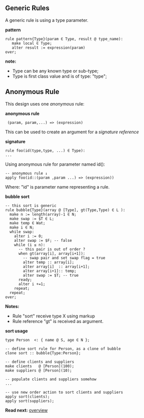 ## Generic Rules

A generic rule is using a type parameter. 

**pattern**
```
rule pattern{Type}(param ∈ Type, result @ type_name):
   make local ∈ Type;   
   alter result := expression(param)
over;
```

**note:** 
* Type can be any known type or sub-type;
* Type is first class value and is of type: "type";

## Anonymous Rule

This design uses one _anonymous_ rule:

**anonymous rule**
```
 (param, param,...) => (expression)
```

This can be used to create an argument for a _signature reference_

**signature**
```
rule foo(id(type,type, ...) ∈ Type):
...
```

Using anonymous rule for parameter named id():

```
-- anonymous rule ↓ 
apply foo(id::(param ,param ...) => (expression))
```

Where: "id" is parameter name representing a rule.


**bubble sort**

```
-- this sort is generic 
rule bubble{Type}(array @ [Type], gt(Type,Type) ∈ L ):
  make n := length(array)-1 ∈ N; 
  make swap := $T ∈ L;
  make temp ∈ Wat;
  make i ∈ N;
  while swap:
    alter i := 0;
    alter swap := $F; -- false
    while (i ≤ n): 
      -- this pair is out of order ?
      when gt(array[i], array[i+1]):
        -- swap pair and set swap flag = true
        alter temp :: array[i];
        alter array[i]  :: array[i+1];
        alter array[i+1]:: temp;
        alter swap := $T; -- true
      ready;
      alter i +=1;
    repeat; 
  repeat;
over;
```

**Notes:**

* Rule "sort" receive type X using markup <X> 
* Rule reference "gt" is received as argument.

**sort usage**

```
type Person  <: { name @ S, age ∈ N };

-- define sort rule for Person, as a clone of bubble
clone sort :: bubble{Type:Person};

-- define clients and suppliers
make clients   @ [Person](100);
make suppliers @ [Person](10);

-- populate clients and suppliers somehow
...

-- use new order action to sort clients and suppliers
apply sort(clients);
apply sort(suppliers);
```

**Read next:** [overview](../syntax/overview.md)